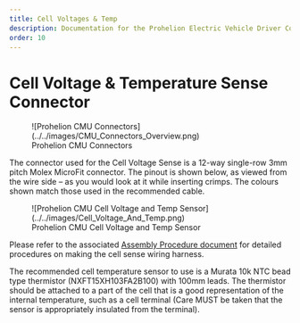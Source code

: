 ```yaml
---
title: Cell Voltages & Temp
description: Documentation for the Prohelion Electric Vehicle Driver Controls
order: 10
---
```


# Cell Voltage & Temperature Sense Connector 

<figure markdown>
![Prohelion CMU Connectors](../../images/CMU_Connectors_Overview.png)
<figcaption>Prohelion CMU Connectors</figcaption>
</figure>

The connector used for the Cell Voltage Sense is a 12-way single-row 3mm pitch Molex MicroFit connector.  The pinout is shown below, as viewed from the wire side – as you would look at it while inserting crimps.  The colours shown match those used in the recommended cable. 

<figure markdown>
![Prohelion CMU Cell Voltage and Temp Sensor](../../images/Cell_Voltage_And_Temp.png)
<figcaption>Prohelion CMU Cell Voltage and Temp Sensor</figcaption>
</figure>

Please refer to the associated [Assembly Procedure document](../../Cell_Management_Unit/Wiring_Harness/10_Assembly_Procedure.md) for detailed procedures on making the cell sense wiring harness. 

The recommended cell temperature sensor to use is a Murata 10k NTC bead type thermistor (NXFT15XH103FA2B100) with 100mm leads. The thermistor should be attached to a part of the cell that is a good representation of the internal temperature, such as a cell terminal (Care MUST be taken that the sensor is appropriately insulated from the terminal). 